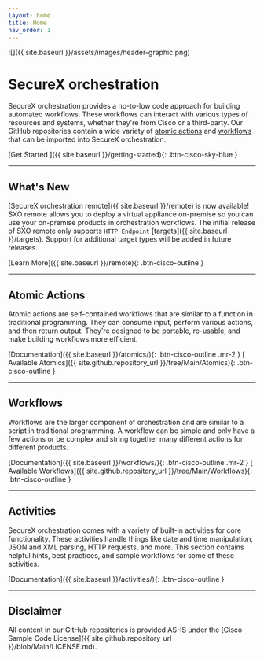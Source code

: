 ```yaml
---
layout: home
title: Home
nav_order: 1
---
```


![]({{ site.baseurl }}/assets/images/header-graphic.png)

# SecureX orchestration
SecureX orchestration provides a no-to-low code approach for building automated workflows. These workflows can interact with various types of resources and systems, whether they're from Cisco or a third-party. Our GitHub repositories contain a wide variety of [atomic actions](#atomic-actions) and [workflows](#workflows) that can be imported into SecureX orchestration.

[Get Started <i class="fa fa-arrow-right ml-1"></i>]({{ site.baseurl }}/getting-started){: .btn-cisco-sky-blue }

---

## <i class="far fa-star mr-1"></i> What's New
[SecureX orchestration remote]({{ site.baseurl }}/remote) is now available! SXO remote allows you to deploy a virtual appliance on-premise so you can use your on-premise products in orchestration workflows. The initial release of SXO remote only supports `HTTP Endpoint` [targets]({{ site.baseurl }}/targets). Support for additional target types will be added in future releases.

[Learn More]({{ site.baseurl }}/remote){: .btn-cisco-outline }

---

## Atomic Actions
Atomic actions are self-contained workflows that are similar to a function in traditional programming. They can consume input, perform various actions, and then return output. They're designed to be portable, re-usable, and make building workflows more efficient.

[Documentation]({{ site.baseurl }}/atomics/){: .btn-cisco-outline .mr-2 } [<i class="fab fa-github mr-1"></i> Available Atomics]({{ site.github.repository_url }}/tree/Main/Atomics){: .btn-cisco-outline }

---

## Workflows
Workflows are the larger component of orchestration and are similar to a script in traditional programming. A workflow can be simple and only have a few actions or be complex and string together many different actions for different products.

[Documentation]({{ site.baseurl }}/workflows/){: .btn-cisco-outline .mr-2 } [<i class="fab fa-github mr-1"></i> Available Workflows]({{ site.github.repository_url }}/tree/Main/Workflows){: .btn-cisco-outline }

---

## Activities
SecureX orchestration comes with a variety of built-in activities for core functionality. These activities handle things like date and time manipulation, JSON and XML parsing, HTTP requests, and more. This section contains helpful hints, best practices, and sample workflows for some of these activities.

[Documentation]({{ site.baseurl }}/activities/){: .btn-cisco-outline }

---

## Disclaimer
All content in our GitHub repositories is provided AS-IS under the [Cisco Sample Code License]({{ site.github.repository_url }}/blob/Main/LICENSE.md).
